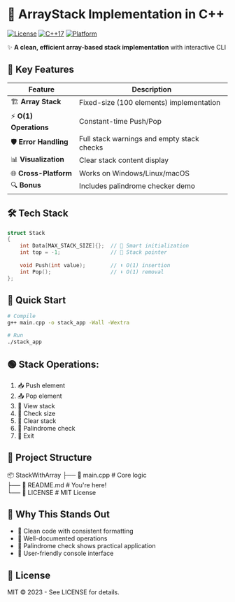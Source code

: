 # 🚀 ArrayStack Implementation in C++

[![License](https://img.shields.io/badge/License-MIT-blue.svg?style=flat)](LICENSE)
[![C++17](https://img.shields.io/badge/C++-17-00599C?logo=cplusplus)](https://en.cppreference.com/)
[![Platform](https://img.shields.io/badge/OS-Windows%2FLinux%2FmacOS-blue)]()

✨ **A clean, efficient array-based stack implementation** with interactive CLI  

## 🎯 Key Features
| Feature          | Description                          |
|------------------|--------------------------------------|
| 🏗️ **Array Stack** | Fixed-size (100 elements) implementation |
| ⚡ **O(1) Operations** | Constant-time Push/Pop |
| 🛡️ **Error Handling** | Full stack warnings and empty stack checks |
| 📊 **Visualization** | Clear stack content display |
| 🌐 **Cross-Platform** | Works on Windows/Linux/macOS |
| 🔍 **Bonus** | Includes palindrome checker demo |

## 🛠️ Tech Stack
```cpp
struct Stack 
{
    int Data[MAX_STACK_SIZE]{};  // 🧠 Smart initialization
    int top = -1;                // 📍 Stack pointer
    
    void Push(int value);        // ⬆️ O(1) insertion
    int Pop();                   // ⬇️ O(1) removal
};
```
## 🚀 Quick Start

```bash
# Compile
g++ main.cpp -o stack_app -Wall -Wextra

# Run
./stack_app
```

## 🟢 Stack Operations:

1) 📥 Push element  
2) 📤 Pop element  
3) 👀 View stack  
4) 📏 Check size  
5) 🧹 Clear stack  
6) 🔄 Palindrome check  
7) 🚪 Exit

## 📂 Project Structure

📦 StackWithArray
├── 📜 main.cpp         # Core logic  
├── 📄 README.md        # You're here!  
└── 📄 LICENSE          # MIT License  

## 🌟 Why This Stands Out
 * 🧼 Clean code with consistent formatting
 * 📝 Well-documented operations
 * 🔄 Palindrome check shows practical application
 * 🎨 User-friendly console interface

## 📜 License
MIT © 2023 - See LICENSE for details.
